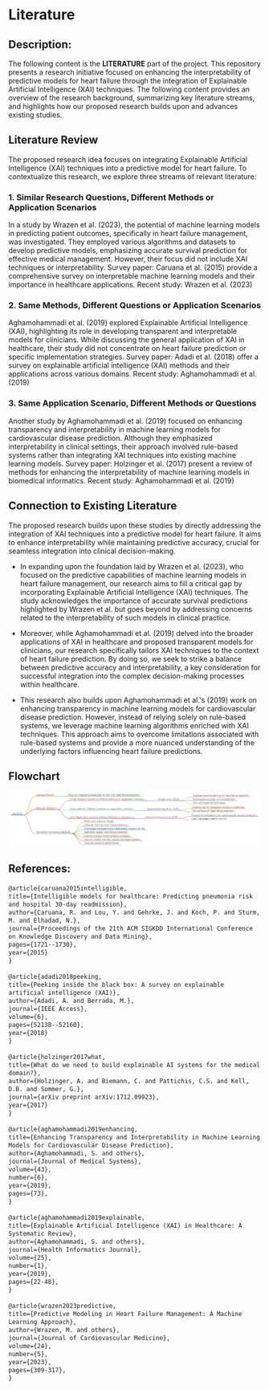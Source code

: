 # Literature

## Description:

The following content is the **LITERATURE** part of the project. This repository presents a research initiative focused on enhancing the interpretability of predictive models for heart failure through the integration of Explainable Artificial Intelligence (XAI) techniques. The following content provides an overview of the research background, summarizing key literature streams, and highlights how our proposed research builds upon and advances existing studies.

## Literature Review

The proposed research idea focuses on integrating Explainable Artificial Intelligence (XAI) techniques into a predictive model for heart failure. To contextualize this research, we explore three streams of relevant literature:

### 1. Similar Research Questions, Different Methods or Application Scenarios

In a study by Wrazen et al. (2023), the potential of machine learning models in predicting patient outcomes, specifically in heart failure management, was investigated. They employed various algorithms and datasets to develop predictive models, emphasizing accurate survival prediction for effective medical management. However, their focus did not include XAI techniques or interpretability.
Survey paper: Caruana et al. (2015) provide a comprehensive survey on interpretable machine learning models and their importance in healthcare applications. Recent study: Wrazen et al. (2023)

### 2. Same Methods, Different Questions or Application Scenarios

Aghamohammadi et al. (2019) explored Explainable Artificial Intelligence (XAI), highlighting its role in developing transparent and interpretable models for clinicians. While discussing the general application of XAI in healthcare, their study did not concentrate on heart failure prediction or specific implementation strategies.
Survey paper: Adadi et al. (2018) offer a survey on explainable artificial intelligence (XAI) methods and their applications across various domains. Recent study: Aghamohammadi et al. (2019)

### 3. Same Application Scenario, Different Methods or Questions

Another study by Aghamohammadi et al. (2019) focused on enhancing transparency and interpretability in machine learning models for cardiovascular disease prediction. Although they emphasized interpretability in clinical settings, their approach involved rule-based systems rather than integrating XAI techniques into existing machine learning models.
Survey paper: Holzinger et al. (2017) present a review of methods for enhancing the interpretability of machine learning models in biomedical informatics. Recent study: Aghamohammadi et al. (2019)

## Connection to Existing Literature

The proposed research builds upon these studies by directly addressing the integration of XAI techniques into a predictive model for heart failure. It aims to enhance interpretability while maintaining predictive accuracy, crucial for seamless integration into clinical decision-making.

- In expanding upon the foundation laid by Wrazen et al. (2023), who focused on the predictive capabilities of machine learning models in heart failure management, our research aims to fill a critical gap by incorporating Explainable Artificial Intelligence (XAI) techniques. The study acknowledges the importance of accurate survival predictions highlighted by Wrazen et al. but goes beyond by addressing concerns related to the interpretability of such models in clinical practice.

-  Moreover, while Aghamohammadi et al. (2019) delved into the broader applications of XAI in healthcare and proposed transparent models for clinicians, our research specifically tailors XAI techniques to the context of heart failure prediction. By doing so, we seek to strike a balance between predictive accuracy and interpretability, a key consideration for successful integration into the complex decision-making processes within healthcare.
  
- This research also builds upon Aghamohammadi et al.'s (2019) work on enhancing transparency in machine learning models for cardiovascular disease prediction. However, instead of relying solely on rule-based systems, we leverage machine learning algorithms enriched with XAI techniques. This approach aims to overcome limitations associated with rule-based systems and provide a more nuanced understanding of the underlying factors influencing heart failure predictions.

## Flowchart
<img src="Flowchart.png" alt="Flowchart">

## References:

```
@article{caruana2015intelligible,
title={Intelligible models for healthcare: Predicting pneumonia risk and hospital 30-day readmission},
author={Caruana, R. and Lou, Y. and Gehrke, J. and Koch, P. and Sturm, M. and Elhadad, N.},
journal={Proceedings of the 21th ACM SIGKDD International Conference on Knowledge Discovery and Data Mining},
pages={1721--1730},
year={2015}
}

@article{adadi2018peeking,
title={Peeking inside the black box: A survey on explainable artificial intelligence (XAI)},
author={Adadi, A. and Berrada, M.},
journal={IEEE Access},
volume={6},
pages={52138--52160},
year={2018}
}

@article{holzinger2017what,
title={What do we need to build explainable AI systems for the medical domain?},
author={Holzinger, A. and Biemann, C. and Pattichis, C.S. and Kell, D.B. and Sommer, G.},
journal={arXiv preprint arXiv:1712.09923},
year={2017}
}

@article{aghamohammadi2019enhancing,
title={Enhancing Transparency and Interpretability in Machine Learning Models for Cardiovascular Disease Prediction},
author={Aghamohammadi, S. and others},
journal={Journal of Medical Systems},
volume={43},
number={6},
year={2019},
pages={73},
}

@article{aghamohammadi2019explainable,
title={Explainable Artificial Intelligence (XAI) in Healthcare: A Systematic Review},
author={Aghamohammadi, S. and others},
journal={Health Informatics Journal},
volume={25},
number={1},
year={2019},
pages={22-48},
}

@article{wrazen2023predictive,
title={Predictive Modeling in Heart Failure Management: A Machine Learning Approach},
author={Wrazen, M. and others},
journal={Journal of Cardiovascular Medicine},
volume={24},
number={5},
year={2023},
pages={309-317},
}
```


